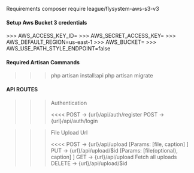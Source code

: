 Requirements
composer require league/flysystem-aws-s3-v3

<h4>Setup Aws Bucket 3 credentials</h4>
>>> AWS_ACCESS_KEY_ID=
>>> AWS_SECRET_ACCESS_KEY=
>>> AWS_DEFAULT_REGION=us-east-1
>>> AWS_BUCKET=
>>> AWS_USE_PATH_STYLE_ENDPOINT=false

<h4>Required Artisan Commands</h4>

> > > php artisan install:api
> > > php artisan migrate

<h4>API ROUTES</h4>

> > > <p>Authentication</p> <<<<
> > > POST -> {url}/api/auth/register
> > > POST -> {url}/api/auth/login

> > > <p>File Upload Url</p> <<<<
> > > POST -> {url}/api/upload [Params: [file, caption] ]
> > > PUT -> {url}/api/upload/$id [Params: [file(optional), caption] ]
> > > GET -> {url}/api/upload Fetch all uploads
> > > DELETE -> {url}/api/upload/$id
